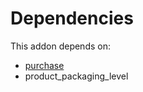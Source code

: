 # Dependencies

This addon depends on:

- [purchase](https://github.com/bringout/oca-ocb-core)
- product_packaging_level
